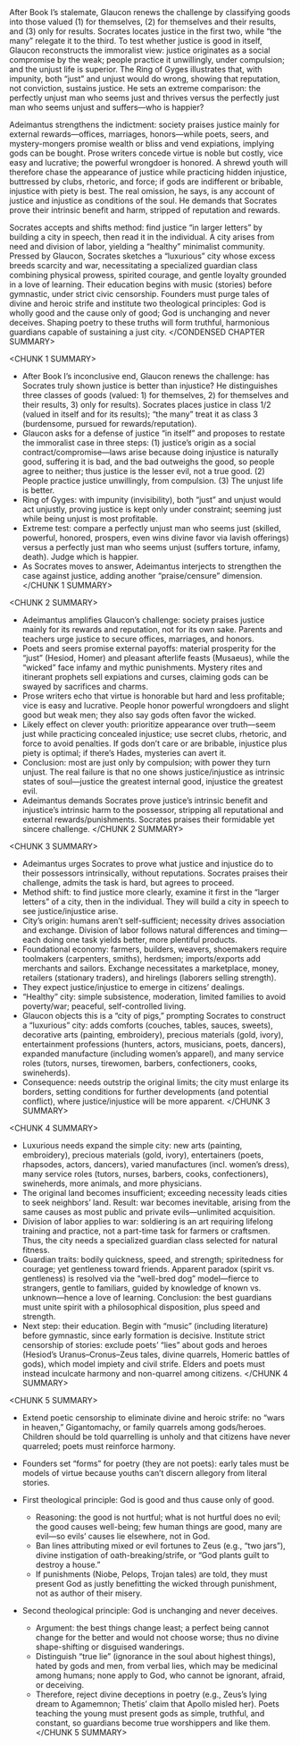 <CONDENSED CHAPTER SUMMARY>
After Book I’s stalemate, Glaucon renews the challenge by classifying goods into those valued (1) for themselves, (2) for themselves and their results, and (3) only for results. Socrates locates justice in the first two, while “the many” relegate it to the third. To test whether justice is good in itself, Glaucon reconstructs the immoralist view: justice originates as a social compromise by the weak; people practice it unwillingly, under compulsion; and the unjust life is superior. The Ring of Gyges illustrates that, with impunity, both “just” and unjust would do wrong, showing that reputation, not conviction, sustains justice. He sets an extreme comparison: the perfectly unjust man who seems just and thrives versus the perfectly just man who seems unjust and suffers—who is happier?

Adeimantus strengthens the indictment: society praises justice mainly for external rewards—offices, marriages, honors—while poets, seers, and mystery-mongers promise wealth or bliss and vend expiations, implying gods can be bought. Prose writers concede virtue is noble but costly, vice easy and lucrative; the powerful wrongdoer is honored. A shrewd youth will therefore chase the appearance of justice while practicing hidden injustice, buttressed by clubs, rhetoric, and force; if gods are indifferent or bribable, injustice with piety is best. The real omission, he says, is any account of justice and injustice as conditions of the soul. He demands that Socrates prove their intrinsic benefit and harm, stripped of reputation and rewards.

Socrates accepts and shifts method: find justice “in larger letters” by building a city in speech, then read it in the individual. A city arises from need and division of labor, yielding a “healthy” minimalist community. Pressed by Glaucon, Socrates sketches a “luxurious” city whose excess breeds scarcity and war, necessitating a specialized guardian class combining physical prowess, spirited courage, and gentle loyalty grounded in a love of learning. Their education begins with music (stories) before gymnastic, under strict civic censorship. Founders must purge tales of divine and heroic strife and institute two theological principles: God is wholly good and the cause only of good; God is unchanging and never deceives. Shaping poetry to these truths will form truthful, harmonious guardians capable of sustaining a just city.
</CONDENSED CHAPTER SUMMARY>

<CHUNK 1 SUMMARY>
- After Book I’s inconclusive end, Glaucon renews the challenge: has Socrates truly shown justice is better than injustice? He distinguishes three classes of goods (valued: 1) for themselves, 2) for themselves and their results, 3) only for results). Socrates places justice in class 1/2 (valued in itself and for its results); “the many” treat it as class 3 (burdensome, pursued for rewards/reputation).
- Glaucon asks for a defense of justice “in itself” and proposes to restate the immoralist case in three steps: (1) justice’s origin as a social contract/compromise—laws arise because doing injustice is naturally good, suffering it is bad, and the bad outweighs the good, so people agree to neither; thus justice is the lesser evil, not a true good. (2) People practice justice unwillingly, from compulsion. (3) The unjust life is better.
- Ring of Gyges: with impunity (invisibility), both “just” and unjust would act unjustly, proving justice is kept only under constraint; seeming just while being unjust is most profitable.
- Extreme test: compare a perfectly unjust man who seems just (skilled, powerful, honored, prospers, even wins divine favor via lavish offerings) versus a perfectly just man who seems unjust (suffers torture, infamy, death). Judge which is happier.
- As Socrates moves to answer, Adeimantus interjects to strengthen the case against justice, adding another “praise/censure” dimension.
</CHUNK 1 SUMMARY>

<CHUNK 2 SUMMARY>
- Adeimantus amplifies Glaucon’s challenge: society praises justice mainly for its rewards and reputation, not for its own sake. Parents and teachers urge justice to secure offices, marriages, and honors.
- Poets and seers promise external payoffs: material prosperity for the “just” (Hesiod, Homer) and pleasant afterlife feasts (Musaeus), while the “wicked” face infamy and mythic punishments. Mystery rites and itinerant prophets sell expiations and curses, claiming gods can be swayed by sacrifices and charms.
- Prose writers echo that virtue is honorable but hard and less profitable; vice is easy and lucrative. People honor powerful wrongdoers and slight good but weak men; they also say gods often favor the wicked.
- Likely effect on clever youth: prioritize appearance over truth—seem just while practicing concealed injustice; use secret clubs, rhetoric, and force to avoid penalties. If gods don’t care or are bribable, injustice plus piety is optimal; if there’s Hades, mysteries can avert it.
- Conclusion: most are just only by compulsion; with power they turn unjust. The real failure is that no one shows justice/injustice as intrinsic states of soul—justice the greatest internal good, injustice the greatest evil.
- Adeimantus demands Socrates prove justice’s intrinsic benefit and injustice’s intrinsic harm to the possessor, stripping all reputational and external rewards/punishments. Socrates praises their formidable yet sincere challenge.
</CHUNK 2 SUMMARY>

<CHUNK 3 SUMMARY>
- Adeimantus urges Socrates to prove what justice and injustice do to their possessors intrinsically, without reputations. Socrates praises their challenge, admits the task is hard, but agrees to proceed.
- Method shift: to find justice more clearly, examine it first in the “larger letters” of a city, then in the individual. They will build a city in speech to see justice/injustice arise.
- City’s origin: humans aren’t self-sufficient; necessity drives association and exchange. Division of labor follows natural differences and timing—each doing one task yields better, more plentiful products.
- Foundational economy: farmers, builders, weavers, shoemakers require toolmakers (carpenters, smiths), herdsmen; imports/exports add merchants and sailors. Exchange necessitates a marketplace, money, retailers (stationary traders), and hirelings (laborers selling strength).
- They expect justice/injustice to emerge in citizens’ dealings.
- “Healthy” city: simple subsistence, moderation, limited families to avoid poverty/war; peaceful, self-controlled living.
- Glaucon objects this is a “city of pigs,” prompting Socrates to construct a “luxurious” city: adds comforts (couches, tables, sauces, sweets), decorative arts (painting, embroidery), precious materials (gold, ivory), entertainment professions (hunters, actors, musicians, poets, dancers), expanded manufacture (including women’s apparel), and many service roles (tutors, nurses, tirewomen, barbers, confectioners, cooks, swineherds).
- Consequence: needs outstrip the original limits; the city must enlarge its borders, setting conditions for further developments (and potential conflict), where justice/injustice will be more apparent.
</CHUNK 3 SUMMARY>

<CHUNK 4 SUMMARY>
- Luxurious needs expand the simple city: new arts (painting, embroidery), precious materials (gold, ivory), entertainers (poets, rhapsodes, actors, dancers), varied manufactures (incl. women’s dress), many service roles (tutors, nurses, barbers, cooks, confectioners), swineherds, more animals, and more physicians.
- The original land becomes insufficient; exceeding necessity leads cities to seek neighbors’ land. Result: war becomes inevitable, arising from the same causes as most public and private evils—unlimited acquisition.
- Division of labor applies to war: soldiering is an art requiring lifelong training and practice, not a part-time task for farmers or craftsmen. Thus, the city needs a specialized guardian class selected for natural fitness.
- Guardian traits: bodily quickness, speed, and strength; spiritedness for courage; yet gentleness toward friends. Apparent paradox (spirit vs. gentleness) is resolved via the “well-bred dog” model—fierce to strangers, gentle to familiars, guided by knowledge of known vs. unknown—hence a love of learning. Conclusion: the best guardians must unite spirit with a philosophical disposition, plus speed and strength.
- Next step: their education. Begin with “music” (including literature) before gymnastic, since early formation is decisive. Institute strict censorship of stories: exclude poets’ “lies” about gods and heroes (Hesiod’s Uranus–Cronus–Zeus tales, divine quarrels, Homeric battles of gods), which model impiety and civil strife. Elders and poets must instead inculcate harmony and non-quarrel among citizens.
</CHUNK 4 SUMMARY>

<CHUNK 5 SUMMARY>
- Extend poetic censorship to eliminate divine and heroic strife: no “wars in heaven,” Gigantomachy, or family quarrels among gods/heroes. Children should be told quarrelling is unholy and that citizens have never quarreled; poets must reinforce harmony.

- Founders set “forms” for poetry (they are not poets): early tales must be models of virtue because youths can’t discern allegory from literal stories.

- First theological principle: God is good and thus cause only of good.
  - Reasoning: the good is not hurtful; what is not hurtful does no evil; the good causes well-being; few human things are good, many are evil—so evils’ causes lie elsewhere, not in God.
  - Ban lines attributing mixed or evil fortunes to Zeus (e.g., “two jars”), divine instigation of oath-breaking/strife, or “God plants guilt to destroy a house.”
  - If punishments (Niobe, Pelops, Trojan tales) are told, they must present God as justly benefitting the wicked through punishment, not as author of their misery.

- Second theological principle: God is unchanging and never deceives.
  - Argument: the best things change least; a perfect being cannot change for the better and would not choose worse; thus no divine shape-shifting or disguised wanderings.
  - Distinguish “true lie” (ignorance in the soul about highest things), hated by gods and men, from verbal lies, which may be medicinal among humans; none apply to God, who cannot be ignorant, afraid, or deceiving.
  - Therefore, reject divine deceptions in poetry (e.g., Zeus’s lying dream to Agamemnon; Thetis’ claim that Apollo misled her). Poets teaching the young must present gods as simple, truthful, and constant, so guardians become true worshippers and like them.
</CHUNK 5 SUMMARY>